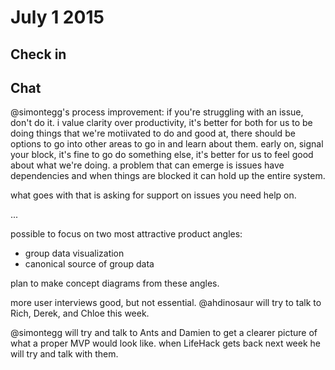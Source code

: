 # July 1 2015

## Check in

## Chat

@simontegg's process improvement: if you're struggling with an issue, don't do it. i value clarity over productivity, it's better for both for us to be doing things that we're motiivated to do and good at, there should be options to go into other areas to go in and learn about them. early on, signal your block, it's fine to go do something else, it's better for us to feel good about what we're doing. a problem that can emerge is issues have dependencies and when things are blocked it can hold up the entire system.

what goes with that is asking for support on issues you need help on.

...


possible to focus on two most attractive product angles:
- group data visualization
- canonical source of group data

plan to make concept diagrams from these angles.

more user interviews good, but not essential. @ahdinosaur will try to talk to Rich, Derek, and Chloe this week.

@simontegg will try and talk to Ants and Damien to get a clearer picture of what a proper MVP would look like. when LifeHack gets back next week he will try and talk with them. 

